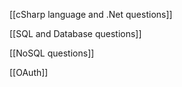 [[cSharp language and .Net questions]]  

[[SQL and Database questions]]

[[NoSQL questions]]

[[OAuth]] 

